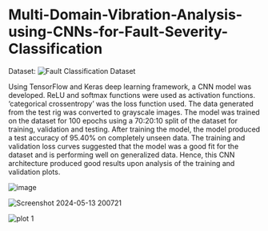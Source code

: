 # Multi-Domain-Vibration-Analysis-using-CNNs-for-Fault-Severity-Classification

Dataset: ![Fault Classification Dataset](https://drive.google.com/file/d/1YuvPUeVTTA0rQGt3712Ov9eSsy0cRkCk/view?usp=sharing)

Using TensorFlow and Keras deep learning framework, a CNN model was developed. ReLU and softmax functions were used as activation functions. ‘categorical crossentropy’ was the loss function used. The data generated from the test rig was converted to grayscale images. The model was trained on the dataset for 100 epochs using a 70:20:10 split of the dataset for training, validation and testing. After training the model, the model produced a test accuracy of 95.40% on completely unseen data. The training and validation loss curves suggested that the model was a good fit for the dataset and is performing well on generalized data. Hence, this CNN architecture produced good results upon analysis of the training and validation plots.

![image](https://github.com/user-attachments/assets/fcc6abb0-d85a-4628-a240-997315887998)

![Screenshot 2024-05-13 200721](https://github.com/user-attachments/assets/49551afd-0f5e-4436-87a8-212f3b8ba02f)

![plot 1](https://github.com/user-attachments/assets/2da845c2-5c2e-42c2-9801-9840080694cd)
